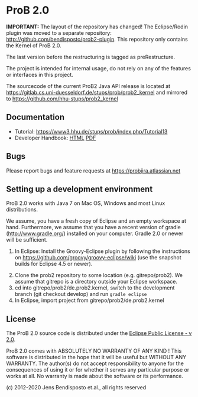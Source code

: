 # ProB 2.0

**IMPORTANT:** The layout of the repository has changed! The Eclipse/Rodin plugin was moved to a separate repository: http://github.com/bendisposto/prob2-plugin. This repository only contains the Kernel of ProB 2.0.

The last version before the restructuring is tagged as preRestructure.

The project is intended for internal usage, do not rely on any of the features or interfaces in this project.

The sourcecode of the current ProB2 Java API release is located at https://gitlab.cs.uni-duesseldorf.de/stups/prob/prob2_kernel
and mirrored to https://github.com/hhu-stups/prob2_kernel

## Documentation

* Tutorial: https://www3.hhu.de/stups/prob/index.php/Tutorial13
* Developer Handbook: [HTML](https://www3.hhu.de/stups/handbook/prob2/prob_handbook.html) [PDF](https://www3.hhu.de/stups/handbook/prob2/prob_handbook.pdf)

## Bugs

Please report bugs and feature requests at https://probjira.atlassian.net

## Setting up a development environment

ProB 2.0 works with Java 7 on Mac OS, Windows and most Linux distributions.

We assume, you have a fresh copy of Eclipse and an empty workspace at hand. Furthermore, we assume that you have a recent version of gradle (http://www.gradle.org/) installed on your computer. Gradle 2.0 or newer will be sufficient.

1. In Eclipse: Install the Groovy-Eclipse plugin by following the instructions on https://github.com/groovy/groovy-eclipse/wiki (use the snapshot builds for Eclipse 4.5 or newer).
<!---Tool Suite from the Eclipse Market Place. You can leave out the Grails IDE, Spring Dashboard and all features starting with Pivotal. For Eclipse Mars, see https://tedvinke.wordpress.com/2015/10/17/eclipse-mars-grails-3-1-with-gradle-groovy-and-gsp-support/ for installation instructions. Use the Groovy 2.4 Compiler feature.-->
2. Clone the prob2 repository to some location (e.g. gitrepo/prob2).
   We assume that gitrepo is a directory outside your Eclipse workspace.
3. cd into gitrepo/prob2/de.prob2.kernel, switch to the development branch (git checkout develop) and run `gradle eclipse`
4. In Eclipse, import project from gitrepo/prob2/de.prob2.kernel


## License

The ProB 2.0 source code is distributed under the [Eclipse Public License - v 2.0](LICENSE).

ProB 2.0 comes with ABSOLUTELY NO WARRANTY OF ANY KIND ! This software is
distributed in the hope that it will be useful but WITHOUT ANY WARRANTY.
The author(s) do not accept responsibility to anyone for the consequences of
using it or for whether it serves any particular purpose or works at all. No
warranty is made about the software or its performance.


(c) 2012-2020 Jens Bendisposto et.al., all rights reserved
